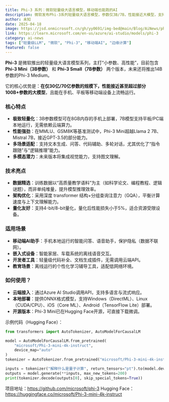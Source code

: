 ```yaml
---
title: Phi-3 系列：微软轻量级大语言模型，移动端也能跑的AI
description: 微软发布Phi-3系列轻量级大语言模型，参数仅3B/7B，性能接近大模型，支持移动端部署，适合边缘设备与嵌入式场景。
author: 未知
date: 2025-04-18
image: https://jsd.onmicrosoft.cn/gh/yy0691/img-bed@main/Blog/AiNews/phi3.jpg
link: https://learn.microsoft.com/en-us/azure/ai-studio/models/phi-3
category: ai-news
tags: ["轻量级LLM", "微软", "Phi-3", "移动端AI", "边缘计算"]
featured: false
---
```


**Phi-3** 是微软推出的轻量级大语言模型系列，主打“小参数、高性能”，目前包含 **Phi-3 Mini（3B参数）** 和 **Phi-3 Small（7B参数）** 两个版本，未来还将推出14B参数的Phi-3 Medium。

它的核心优势是：**在仅30亿/70亿参数的规模下，性能接近甚至超过部分100B+参数的大模型**，且能在手机、平板等移动端设备上流畅运行。


### 核心特点
- **极致轻量化**：3B参数模型可在8GB内存的手机上部署，7B模型支持平板/PC端本地运行，无需依赖云端算力。
- **性能强劲**：在MMLU、GSM8K等基准测试中，Phi-3 Mini超越Llama 2 7B、Mistral 7B，接近GPT-3.5的部分能力。
- **多场景适配**：支持文本生成、问答、代码辅助、多轮对话，尤其优化了“指令跟随”与“逻辑推理”能力。
- **多模态潜力**：未来版本将集成视觉能力，支持图文理解。


### 技术亮点
- **数据精选**：训练数据以“高质量教学语料”为主（如科学论文、编程教程、逻辑谜题），而非单纯堆量，提升模型推理效率。
- **架构优化**：采用深度 transformer 结构+分组查询注意力（GQA），平衡计算速度与上下文理解能力。
- **量化友好**：支持4-bit/8-bit量化，量化后性能损失小于5%，适合资源受限设备。


### 适用场景
- **移动端AI助手**：手机本地运行的智能问答、语音助手，保护隐私（数据不联网）。
- **嵌入式设备**：智能家居、车载系统的离线语音交互。
- **开发者工具**：轻量级代码补全、文档生成插件，无需调用云端API。
- **教育场景**：离线运行的个性化学习辅导工具，适配低网络环境。


### 如何使用？
- **云端接入**：通过Azure AI Studio调用API，支持多语言与流式响应。
- **本地部署**：提供ONNX格式模型，支持Windows（DirectML）、Linux（CUDA/CPU）、iOS（Core ML）、Android（TensorFlow Lite）部署。
- **开源版本**：Phi-3 Mini已在Hugging Face开源，可直接下载微调。

示例代码（Hugging Face）：
```python
from transformers import AutoTokenizer, AutoModelForCausalLM

model = AutoModelForCausalLM.from_pretrained(
    "microsoft/Phi-3-mini-4k-instruct",
    device_map="auto"
)
tokenizer = AutoTokenizer.from_pretrained("microsoft/Phi-3-mini-4k-instruct")

inputs = tokenizer("解释什么是量子计算", return_tensors="pt").to(model.device)
outputs = model.generate(**inputs, max_new_tokens=200)
print(tokenizer.decode(outputs[0], skip_special_tokens=True))
```

项目地址：https://github.com/microsoft/phi-3
Hugging Face：https://huggingface.co/microsoft/Phi-3-mini-4k-instruct